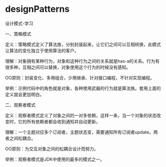 # designPatterns
设计模式-学习

一、策略模式

定义：策略模式定义了算法族，分别封装起来，让它们之间可以互相转换，此模式让算法的变化独立于使用算法的客户。

理解：对象拥有某种行为，对象和这种行为之间的关系就是has-a的关系。行为有很多种，互相之间可以替换，对象使用这个行为的时候没有感知。

OO原则：封装变化、多用组合，少用继承、针对接口编程，不针对实现编程。

举例：示例代码中的角色就是对象，各种使用武器的行为就是算法族。套用上面的定义就会更加明白。

二、观察者模式

定义：观察者模式定义了对象之间的一对多依赖，这样一来，当一个对象的状态改变时，它的所有依赖者都会收到通知并自动更新。

理解：一个主题对应多个订阅者，主题状态变，需要通知所有订阅者update。两者之间松耦合。

OO原则：为交互对象之间的松耦合设计而努力。

举例：观察者模式是JDK中使用的最多的模式之一。

